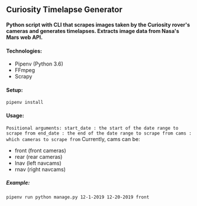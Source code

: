 ## Curiosity Timelapse Generator
#### Python script with CLI that scrapes images taken by the Curiosity rover's cameras and generates timelapses. Extracts image data from Nasa's Mars web API.

#### Technologies:
- Pipenv (Python 3.6)
- FFmpeg
- Scrapy

#### Setup:
`
pipenv install
`
#### Usage:
`
Positional arguments:
  start_date : the start of the date range to scrape from
  end_date : the end of the date range to scrape from
  cams : which cameras to scrape from
`
Currently, cams can be:
 - front (front cameras)
 - rear (rear cameras)
 - lnav (left navcams)
 - rnav (right navcams)

##### Example:
`
pipenv run python manage.py 12-1-2019 12-20-2019 front
`
